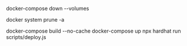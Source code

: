 docker-compose down --volumes

docker system prune -a

docker-compose build --no-cache
docker-compose up
npx hardhat run scripts/deploy.js